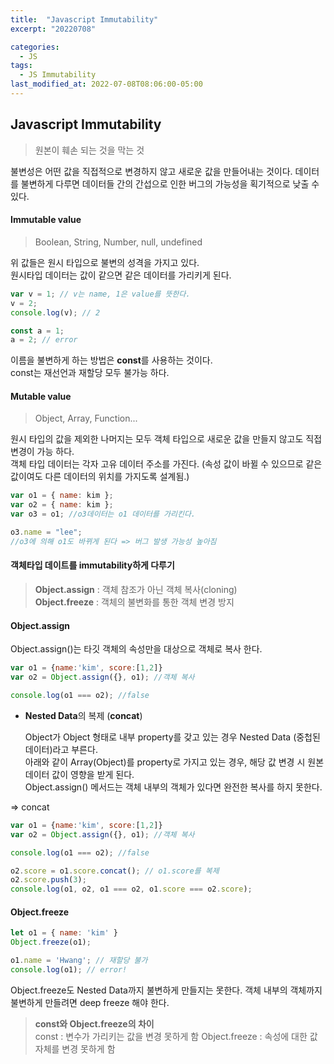 ```yaml
---
title:  "Javascript Immutability"
excerpt: "20220708"

categories:
  - JS
tags:
  - JS Immutability
last_modified_at: 2022-07-08T08:06:00-05:00
---
```


## <b>Javascript Immutability</b>
> 원본이 훼손 되는 것을 막는 것 

불변성은 어떤 값을 직접적으로 변경하지 않고 새로운 값을 만들어내는 것이다. 데이터를 불변하게 다루면 데이터들 간의 간섭으로 인한 버그의 가능성을 획기적으로 낮출 수 있다.

#### <b>Immutable value</b>
> Boolean, String, Number, null, undefined

위 값들은 원시 타입으로 불변의 성격을 가지고 있다.  
원시타입 데이터는 값이 같으면 같은 데이터를 가리키게 된다.
```js
var v = 1; // v는 name, 1은 value를 뜻한다.
v = 2;
console.log(v); // 2

const a = 1;
a = 2; // error
```
이름을 불변하게 하는 방법은 <b>const</b>를 사용하는 것이다.  
const는 재선언과 재할당 모두 불가능 하다.

#### <b>Mutable value</b>
> Object, Array, Function...

원시 타입의 값을 제외한 나머지는 모두 객체 타입으로 새로운 값을 만들지 않고도 직접 변경이 가능 하다.  
객체 타입 데이터는 각자 고유 데이터 주소를 가진다. (속성 값이 바뀔 수 있으므로 같은 값이여도 다른 데이터의 위치를 가지도록 설계됨.)
```js
var o1 = { name: kim };
var o2 = { name: kim };
var o3 = o1; //o3데이터는 o1 데이터를 가리킨다.

o3.name = "lee";
//o3에 의해 o1도 바뀌게 된다 => 버그 발생 가능성 높아짐
```

#### <b>객체타입 데이트를 immutability하게 다루기</b>
> <b>Object.assign</b> : 객체 참조가 아닌 객체 복사(cloning)  
<b>Object.freeze</b> : 객체의 불변화를 통한 객체 변경 방지

#### <b>Object.assign</b>
Object.assign()는 타깃 객체의 속성만을 대상으로 객체로 복사 한다. 

```js
var o1 = {name:'kim', score:[1,2]}
var o2 = Object.assign({}, o1); //객체 복사

console.log(o1 === o2); //false
```
* <b>Nested Data</b>의 복제 (<b>concat</b>)

    Object가 Object 형태로 내부 property를 갖고 있는 경우 Nested Data (중첩된 데이터)라고 부른다.  
    아래와 같이 Array(Object)를 property로 가지고 있는 경우, 해당 값 변경 시 원본 데이터 값이 영향을 받게 된다.  
    Object.assign() 메서드는 객체 내부의 객체가 있다면 완전한 복사를 하지 못한다.

 => concat
```js
var o1 = {name:'kim', score:[1,2]}
var o2 = Object.assign({}, o1); //객체 복사

console.log(o1 === o2); //false

o2.score = o1.score.concat(); // o1.score를 복제
o2.score.push(3);
console.log(o1, o2, o1 === o2, o1.score === o2.score);
```

#### <b>Object.freeze</b>
```js
let o1 = { name: 'kim' }
Object.freeze(o1);

o1.name = 'Hwang'; // 재할당 불가
console.log(o1); // error!
```
Object.freeze도 Nested Data까지 불변하게 만들지는 못한다.  객체 내부의 객체까지 불변하게 만들려면 deep freeze 해야 한다.

> <b>const와 Object.freeze의 차이</b>  
const :  변수가 가리키는 값을 변경 못하게 함
Object.freeze : 속성에 대한 값 자체를 변경 못하게 함